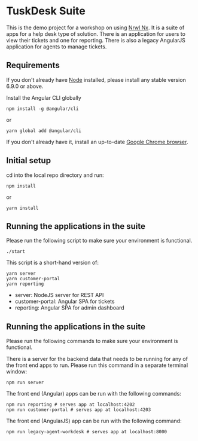 # TuskDesk Suite

This is the demo project for a workshop on using [Nrwl Nx](https://nrwl.io/nx). It is a suite of apps for a help desk type of solution. There is an application for users to view their tickets and one for reporting. There is also a legacy AngularJS application for agents to manage tickets.

## Requirements

If you don't already have [Node](https://nodejs.org) installed, please install any stable version 6.9.0 or above.

Install the Angular CLI globally

```console
npm install -g @angular/cli
```

or

```console
yarn global add @angular/cli
```

If you don't already have it, install an up-to-date [Google Chrome browser](https://www.google.com/chrome/).

## Initial setup

cd into the local repo directory and run:

```console
npm install
```

or

```console
yarn install
```

## Running the applications in the suite

Please run the following script to make sure your environment is functional.

```shell
./start
```

This script is a short-hand version of:

```shell
yarn server
yarn customer-portal
yarn reporting
```

* server: NodeJS server for REST API
* customer-portal: Angular SPA for tickets
* reporting: Angular SPA for admin dashboard

## Running the applications in the suite
Please run the following commands to make sure your environment is functional.

There is a server for the backend data that needs to be running for any of the front end apps to run. Please run this command in a separate terminal window:

```shell
npm run server
```

The front end (Angular) apps can be run with the following commands:

```shell
npm run reporting # serves app at localhost:4202
npm run customer-portal # serves app at localhost:4203
```

The front end (AngularJS) app can be run with the following command:

```shell
npm run legacy-agent-workdesk # serves app at localhost:8000
```
